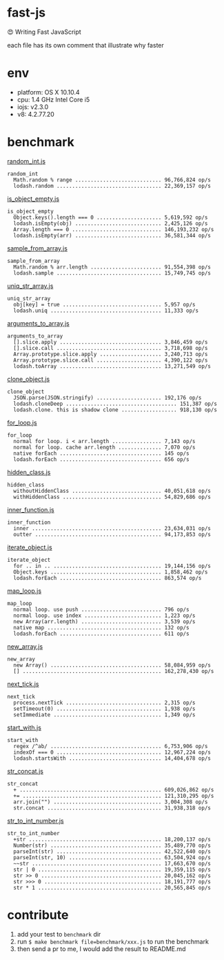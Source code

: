 # fast-js

:heart_eyes: Writing Fast JavaScript

each file has its own comment that illustrate why faster

# env

* platform: OS X 10.10.4
* cpu: 1.4 GHz Intel Core i5
* iojs: v2.3.0
* v8: 4.2.77.20

# benchmark

[random_int.js](benchmark/random_int.js)

```
random_int
  Math.random % range ............................ 96,766,824 op/s
  lodash.random .................................. 22,369,157 op/s
```

[is_object_empty.js](benchmark/is_object_empty.js)

```
is_object_empty
  Object.keys().length === 0 ..................... 5,619,592 op/s
  lodash.isEmpty(obj) ............................ 2,425,126 op/s
  Array.length === 0 ............................. 146,193,232 op/s
  lodash.isEmpty(arr) ............................ 36,581,344 op/s
```

[sample_from_array.js](benchmark/sample_from_array.js)

```
sample_from_array
  Math.random % arr.length ....................... 91,554,398 op/s
  lodash.sample .................................. 15,749,745 op/s
```

[uniq_str_array.js](benchmark/uniq_str_array.js)

```
uniq_str_array
  obj[key] = true ................................ 5,957 op/s
  lodash.uniq .................................... 11,333 op/s
```

[arguments_to_array.js](benchmark/arguments_to_array.js)

```
arguments_to_array
  [].slice.apply ................................. 3,846,459 op/s
  [].slice.call .................................. 3,718,698 op/s
  Array.prototype.slice.apply .................... 3,240,713 op/s
  Array.prototype.slice.call ..................... 4,390,122 op/s
  lodash.toArray ................................. 13,271,549 op/s
```

[clone_object.js](benchmark/clone_object.js)

```
clone_object
  JSON.parse(JSON.stringify) ..................... 192,176 op/s
  lodash.cloneDeep .................................... 151,387 op/s
  lodash.clone. this is shadow clone .................. 918,130 op/s
```

[for_loop.js](benchmark/for_loop.js)

```
for_loop
  normal for loop. i < arr.length ................ 7,143 op/s
  normal for loop. cache arr.length .............. 7,070 op/s
  native forEach ................................. 145 op/s
  lodash.forEach ................................. 656 op/s
```

[hidden_class.js](benchmark/hidden_class.js)

```
hidden_class
  withoutHiddenClass ............................. 40,051,618 op/s
  withHiddenClass ................................ 54,829,686 op/s
```

[inner_function.js](benchmark/inner_function.js)

```
inner_function
  inner .......................................... 23,634,031 op/s
  outter ......................................... 94,173,853 op/s
```

[iterate_object.js](benchmark/iterate_object.js)

```
iterate_object
  for .. in .. ................................... 19,144,156 op/s
  Object.keys .................................... 1,858,462 op/s
  lodash.forEach ................................. 863,574 op/s
```

[map_loop.js](benchmark/map_loop.js)

```
map_loop
  normal loop. use push .......................... 796 op/s
  normal loop. use index ......................... 1,223 op/s
  new Array(arr.length) .......................... 3,539 op/s
  native map ..................................... 132 op/s
  lodash.forEach ................................. 611 op/s
```

[new_array.js](benchmark/new_array.js)

```
new_array
  new Array() .................................... 58,084,959 op/s
  [] ............................................. 162,278,430 op/s
```

[next_tick.js](benchmark/next_tick.js)

```
next_tick
  process.nextTick ............................... 2,315 op/s
  setTimeout(0) .................................. 1,938 op/s
  setImmediate ................................... 1,349 op/s
```

[start_with.js](benchmark/start_with.js)

```
start_with
  regex /^ab/ .................................... 6,753,906 op/s
  indexOf === 0 .................................. 12,967,224 op/s
  lodash.startsWith .............................. 14,404,678 op/s
```

[str_concat.js](benchmark/str_concat.js)

```
str_concat
  + .............................................. 609,026,862 op/s
  += ............................................. 121,310,295 op/s
  arr.join("") ................................... 3,004,308 op/s
  str.concat ..................................... 31,938,318 op/s
```

[str_to_int_number.js](benchmark/str_to_int_number.js)

```
str_to_int_number
  +str ........................................... 18,200,137 op/s
  Number(str) .................................... 35,489,770 op/s
  parseInt(str) .................................. 42,522,640 op/s
  parseInt(str, 10) .............................. 63,504,924 op/s
  ~~str .......................................... 17,663,670 op/s
  str | 0 ........................................ 19,359,115 op/s
  str >> 0 ....................................... 20,045,162 op/s
  str >>> 0 ...................................... 18,191,777 op/s
  str * 1 ........................................ 20,565,845 op/s
```

# contribute

1. add your test to `benchmark` dir
1. run `$ make benchmark file=benchmark/xxx.js` to run the benchmark
1. then send a pr to me, I would add the result to README.md
